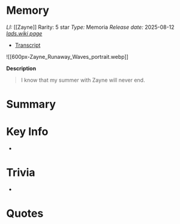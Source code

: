 # Memory
*LI:* [[Zayne]]
Rarity: 5 star
*Type:* Memoria
*Release date:* 2025-08-12
*[lads.wiki page](https://lads.wiki/wiki/Zayne:_Runaway_Waves)*
* [Transcript](https://lads.wiki/wiki/Runaway_Waves_(Zayne_Memoria))

![[600px-Zayne_Runaway_Waves_portrait.webp]]

**Description**
> I know that my summer with Zayne will never end.

# Summary
# Key Info
* 

# Trivia
* 

# Quotes

> 